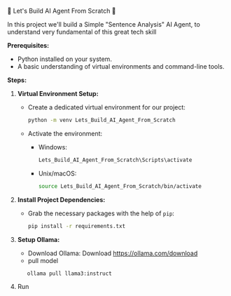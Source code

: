 
🏢 Let's Build AI Agent From Scratch 🏢

In this project we'll build a Simple "Sentence Analysis" AI Agent, to understand very fundamental of this great tech skill

**Prerequisites:**

* Python installed on your system.
* A basic understanding of virtual environments and command-line tools.

**Steps:**

1. **Virtual Environment Setup:**

   - Create a dedicated virtual environment for our project:
   
     ```bash
     python -m venv Lets_Build_AI_Agent_From_Scratch 
     ```

   - Activate the environment:
   
     * Windows:
        ```bash
        Lets_Build_AI_Agent_From_Scratch\Scripts\activate
        ```
     * Unix/macOS:
        ```bash
        source Lets_Build_AI_Agent_From_Scratch/bin/activate
        ```

2. **Install Project Dependencies:**

   - Grab the necessary packages with the help of `pip`:
   
     ```bash
     pip install -r requirements.txt
     ```

3. **Setup Ollama:**

   - Download Ollama: Download https://ollama.com/download
   - pull model 
    ```bash
       ollama pull llama3:instruct
    ```
   
4. Run 




